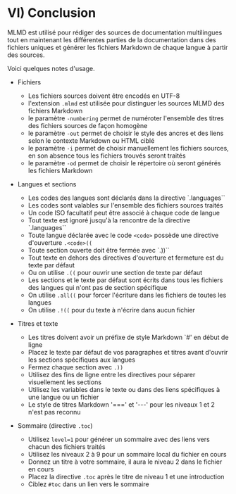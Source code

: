 # VI) Conclusion<A id="a78"></A>

MLMD est utilisé pour rédiger des sources de documentation multilingues tout en maintenant
les différentes parties de la documentation dans des fichiers uniques et générer les
fichiers Markdown de chaque langue à partir des sources.

Voici quelques notes d'usage.

- Fichiers
    - Les fichiers sources doivent être encodés en UTF-8
    - l'extension `.mlmd` est utilisée pour distinguer les sources MLMD des fichiers Markdown
    - le paramètre `-numbering` permet de numéroter l'ensemble des titres des fichiers sources de façon homogène
    - le paramètre `-out` permet de choisir le style des ancres et des liens selon le contexte Markdown ou HTML ciblé
    - le paramètre `-i` permet de choisir manuellement les fichiers sources, en son absence tous les fichiers trouvés seront traités
    - le paramètre `-od` permet de choisir le répertoire où seront générés les fichiers Markdown

- Langues et sections
  - Les codes des langues sont déclarés dans la directive `.languages``
  - Les codes sont valables sur l'ensemble des fichiers sources traités
  - Un code ISO facultatif peut être associé à chaque code de langue
  - Tout texte est ignoré jusqu'à la rencontre de la directive `.languages``
  - Toute langue déclarée avec le code `<code>` possède une directive d'ouverture `.<code>((`
  - Toute section ouverte doit être fermée avec `.))``
  - Tout texte en dehors des directives d'ouverture et fermeture est du texte par défaut
  - Ou on utilise `.((` pour ouvrir une section de texte par défaut
  - Les sections et le texte par défaut sont écrits dans tous les fichiers des langues qui n'ont pas de section spécifique
  - On utilise `.all((` pour forcer l'écriture dans les fichiers de toutes les langues
  - On utilise `.!((` pour du texte à n'écrire dans aucun fichier

- Titres et texte
  - Les titres doivent avoir un préfixe de style Markdown `#' en début de ligne
  - Placez le texte par défaut de vos paragraphes et titres avant d'ouvrir les sections spécifiques aux langues
  - Fermez chaque section avec `.))`
  - Utilisez des fins de ligne entre les directives pour séparer visuellement les sections
  - Utilisez les variables dans le texte ou dans des liens spécifiques à une langue ou un fichier
  - Le style de titres Markdown '===' et '---' pour les niveaux 1 et 2 n'est pas reconnu

- Sommaire (directive `.toc`)
  - Utilisez `level=1` pour générer un sommaire avec des liens vers chacun des fichiers traités
  - Utilisez les niveaux 2 à 9 pour un sommaire local du fichier en cours
  - Donnez un titre à votre sommaire, il aura le niveau 2 dans le fichier en cours
  - Placez la directive `.toc` après le titre de niveau 1 et une introduction
  - Ciblez `#toc` dans un lien vers le sommaire
